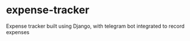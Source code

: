# expense-tracker

Expense tracker built using Django, with telegram bot integrated to record expenses

